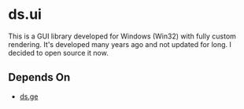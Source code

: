 # ds.ui

This is a GUI library developed for Windows (Win32) with fully custom rendering. It's developed many years ago
and not updated for long. I decided to open source it now.

Depends On
----------

  * [ds.ge](https://github.com/duzy/ds.ge)
